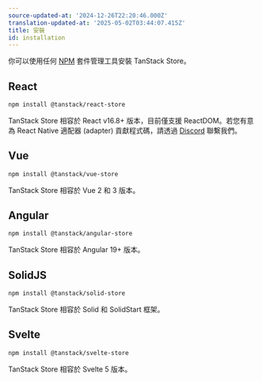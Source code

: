 ```yaml
---
source-updated-at: '2024-12-26T22:20:46.000Z'
translation-updated-at: '2025-05-02T03:44:07.415Z'
title: 安裝
id: installation
---
```

你可以使用任何 [NPM](https://npmjs.com) 套件管理工具安裝 TanStack Store。

## React

```sh
npm install @tanstack/react-store
```

TanStack Store 相容於 React v16.8+ 版本，目前僅支援 ReactDOM。若您有意為 React Native 適配器 (adapter) 貢獻程式碼，請透過 [Discord](https://tlinz.com/discord) 聯繫我們。

## Vue

```sh
npm install @tanstack/vue-store
```

TanStack Store 相容於 Vue 2 和 3 版本。

## Angular

```sh
npm install @tanstack/angular-store
```

TanStack Store 相容於 Angular 19+ 版本。

## SolidJS

```sh
npm install @tanstack/solid-store
```

TanStack Store 相容於 Solid 和 SolidStart 框架。

## Svelte

```sh
npm install @tanstack/svelte-store
```

TanStack Store 相容於 Svelte 5 版本。

